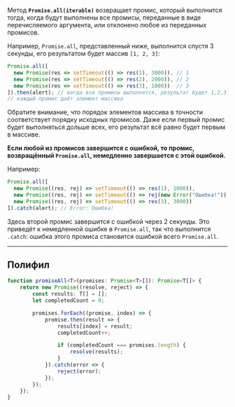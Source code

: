 Метод **`Promise.all(iterable)`** возвращает промис, который выполнится тогда, когда будут выполнены все промисы, переданные в виде перечисляемого аргумента, или отклонено любое из переданных промисов.

Например, `Promise.all`, представленный ниже, выполнится спустя 3 секунды, его результатом будет массив `[1, 2, 3]`:

```javascript
Promise.all([
  new Promise(res => setTimeout(() => res(1), 3000)), // 1
  new Promise(res => setTimeout(() => res(2), 2000)), // 2
  new Promise(res => setTimeout(() => res(3), 1000))  // 3
]).then(alert); // когда все промисы выполнятся, результат будет 1,2,3
// каждый промис даёт элемент массива
```

Обратите внимание, что порядок элементов массива в точности соответствует порядку исходных промисов. Даже если первый промис будет выполняться дольше всех, его результат всё равно будет первым в массиве.

**Если любой из промисов завершится с ошибкой, то промис, возвращённый `Promise.all`, немедленно завершается с этой ошибкой.**

Например:
```javascript
Promise.all([
  new Promise((res, rej) => setTimeout(() => res(1), 1000)),
  new Promise((res, rej) => setTimeout(() => rej(new Error("Ошибка!")), 2000)),
  new Promise((res, rej) => setTimeout(() => res(3), 3000))
]).catch(alert); // Error: Ошибка!

```

Здесь второй промис завершится с ошибкой через 2 секунды. Это приведёт к немедленной ошибке в `Promise.all`, так что выполнится `.catch`: ошибка этого промиса становится ошибкой всего `Promise.all`.


---

## Полифил

```typescript
function promiseAll<T>(promises: Promise<T>[]): Promise<T[]> {
    return new Promise((resolve, reject) => {
        const results: T[] = [];
        let completedCount = 0;

        promises.forEach((promise, index) => {
            promise.then(result => {
                results[index] = result;
                completedCount++;

                if (completedCount === promises.length) {
                    resolve(results);
                }
            }).catch(error => {
                reject(error);
            });
        });
    });
}
```
